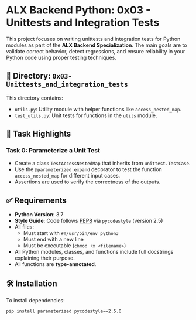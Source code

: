 # ALX Backend Python: 0x03 - Unittests and Integration Tests

This project focuses on writing unittests and integration tests for Python modules as part of the **ALX Backend Specialization**. The main goals are to validate correct behavior, detect regressions, and ensure reliability in your Python code using proper testing techniques.

## 📁 Directory: `0x03-Unittests_and_integration_tests`

This directory contains:

- `utils.py`: Utility module with helper functions like `access_nested_map`.
- `test_utils.py`: Unit tests for functions in the `utils` module.

## 🧪 Task Highlights

### Task 0: Parameterize a Unit Test

- Create a class `TestAccessNestedMap` that inherits from `unittest.TestCase`.
- Use the `@parameterized.expand` decorator to test the function `access_nested_map` for different input cases.
- Assertions are used to verify the correctness of the outputs.

## ✅ Requirements

- **Python Version**: 3.7
- **Style Guide**: Code follows [PEP8](https://peps.python.org/pep-0008/) via `pycodestyle` (version 2.5)
- All files:
  - Must start with `#!/usr/bin/env python3`
  - Must end with a new line
  - Must be executable (`chmod +x <filename>`)
- All Python modules, classes, and functions include full docstrings explaining their purpose.
- All functions are **type-annotated**.

## 🛠️ Installation

To install dependencies:

```bash
pip install parameterized pycodestyle==2.5.0
```
